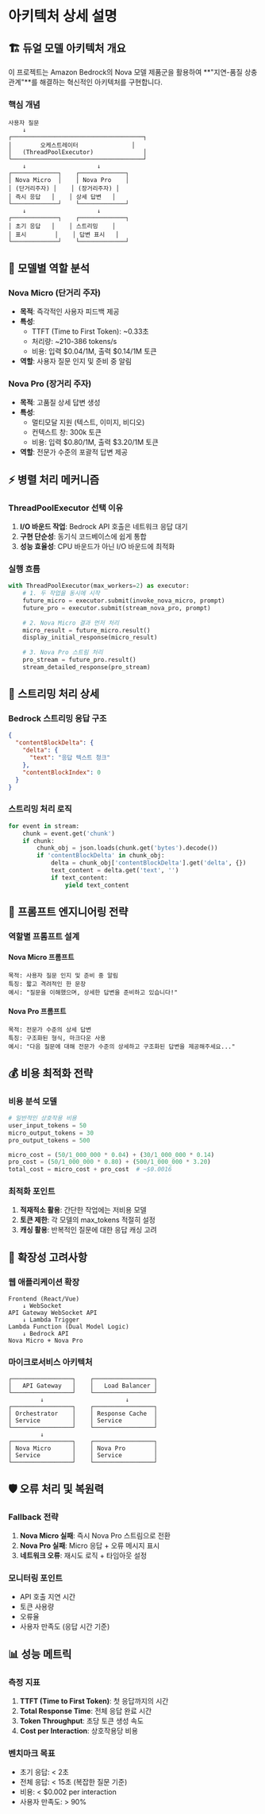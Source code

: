 # 아키텍처 상세 설명

## 🏗️ 듀얼 모델 아키텍처 개요

이 프로젝트는 Amazon Bedrock의 Nova 모델 제품군을 활용하여 **"지연-품질 상충 관계"**를 해결하는 혁신적인 아키텍처를 구현합니다.

### 핵심 개념

```
사용자 질문
    ↓
┌─────────────────────────────────────┐
│        오케스트레이터               │
│   (ThreadPoolExecutor)              │
└─────────────────────────────────────┘
    ↓                    ↓
┌─────────────┐    ┌─────────────┐
│ Nova Micro  │    │ Nova Pro    │
│ (단거리주자) │    │ (장거리주자) │
│ 즉시 응답   │    │ 상세 답변   │
└─────────────┘    └─────────────┘
    ↓                    ↓
┌─────────────┐    ┌─────────────┐
│ 초기 응답   │    │ 스트리밍    │
│ 표시        │    │ 답변 표시   │
└─────────────┘    └─────────────┘
```

## 🧠 모델별 역할 분석

### Nova Micro (단거리 주자)
- **목적**: 즉각적인 사용자 피드백 제공
- **특성**: 
  - TTFT (Time to First Token): ~0.33초
  - 처리량: ~210-386 tokens/s
  - 비용: 입력 $0.04/1M, 출력 $0.14/1M 토큰
- **역할**: 사용자 질문 인지 및 준비 중 알림

### Nova Pro (장거리 주자)
- **목적**: 고품질 상세 답변 생성
- **특성**:
  - 멀티모달 지원 (텍스트, 이미지, 비디오)
  - 컨텍스트 창: 300k 토큰
  - 비용: 입력 $0.80/1M, 출력 $3.20/1M 토큰
- **역할**: 전문가 수준의 포괄적 답변 제공

## ⚡ 병렬 처리 메커니즘

### ThreadPoolExecutor 선택 이유

1. **I/O 바운드 작업**: Bedrock API 호출은 네트워크 응답 대기
2. **구현 단순성**: 동기식 코드베이스에 쉽게 통합
3. **성능 효율성**: CPU 바운드가 아닌 I/O 바운드에 최적화

### 실행 흐름

```python
with ThreadPoolExecutor(max_workers=2) as executor:
    # 1. 두 작업을 동시에 시작
    future_micro = executor.submit(invoke_nova_micro, prompt)
    future_pro = executor.submit(stream_nova_pro, prompt)
    
    # 2. Nova Micro 결과 먼저 처리
    micro_result = future_micro.result()
    display_initial_response(micro_result)
    
    # 3. Nova Pro 스트림 처리
    pro_stream = future_pro.result()
    stream_detailed_response(pro_stream)
```

## 📡 스트리밍 처리 상세

### Bedrock 스트리밍 응답 구조

```json
{
  "contentBlockDelta": {
    "delta": {
      "text": "응답 텍스트 청크"
    },
    "contentBlockIndex": 0
  }
}
```

### 스트리밍 처리 로직

```python
for event in stream:
    chunk = event.get('chunk')
    if chunk:
        chunk_obj = json.loads(chunk.get('bytes').decode())
        if 'contentBlockDelta' in chunk_obj:
            delta = chunk_obj['contentBlockDelta'].get('delta', {})
            text_content = delta.get('text', '')
            if text_content:
                yield text_content
```

## 🎯 프롬프트 엔지니어링 전략

### 역할별 프롬프트 설계

#### Nova Micro 프롬프트
```
목적: 사용자 질문 인지 및 준비 중 알림
특징: 짧고 격려적인 한 문장
예시: "질문을 이해했으며, 상세한 답변을 준비하고 있습니다!"
```

#### Nova Pro 프롬프트
```
목적: 전문가 수준의 상세 답변
특징: 구조화된 형식, 마크다운 사용
예시: "다음 질문에 대해 전문가 수준의 상세하고 구조화된 답변을 제공해주세요..."
```

## 💰 비용 최적화 전략

### 비용 분석 모델

```python
# 일반적인 상호작용 비용
user_input_tokens = 50
micro_output_tokens = 30
pro_output_tokens = 500

micro_cost = (50/1_000_000 * 0.04) + (30/1_000_000 * 0.14)
pro_cost = (50/1_000_000 * 0.80) + (500/1_000_000 * 3.20)
total_cost = micro_cost + pro_cost  # ~$0.0016
```

### 최적화 포인트

1. **적재적소 활용**: 간단한 작업에는 저비용 모델
2. **토큰 제한**: 각 모델의 max_tokens 적절히 설정
3. **캐싱 활용**: 반복적인 질문에 대한 응답 캐싱 고려

## 🔧 확장성 고려사항

### 웹 애플리케이션 확장

```
Frontend (React/Vue)
    ↓ WebSocket
API Gateway WebSocket API
    ↓ Lambda Trigger
Lambda Function (Dual Model Logic)
    ↓ Bedrock API
Nova Micro + Nova Pro
```

### 마이크로서비스 아키텍처

```
┌─────────────────┐    ┌─────────────────┐
│   API Gateway   │    │   Load Balancer │
└─────────────────┘    └─────────────────┘
         ↓                       ↓
┌─────────────────┐    ┌─────────────────┐
│ Orchestrator    │    │ Response Cache  │
│ Service         │    │ Service         │
└─────────────────┘    └─────────────────┘
         ↓
┌─────────────────┐    ┌─────────────────┐
│ Nova Micro      │    │ Nova Pro        │
│ Service         │    │ Service         │
└─────────────────┘    └─────────────────┘
```

## 🛡️ 오류 처리 및 복원력

### Fallback 전략

1. **Nova Micro 실패**: 즉시 Nova Pro 스트림으로 전환
2. **Nova Pro 실패**: Micro 응답 + 오류 메시지 표시
3. **네트워크 오류**: 재시도 로직 + 타임아웃 설정

### 모니터링 포인트

- API 호출 지연 시간
- 토큰 사용량
- 오류율
- 사용자 만족도 (응답 시간 기준)

## 📊 성능 메트릭

### 측정 지표

1. **TTFT (Time to First Token)**: 첫 응답까지의 시간
2. **Total Response Time**: 전체 응답 완료 시간
3. **Token Throughput**: 초당 토큰 생성 속도
4. **Cost per Interaction**: 상호작용당 비용

### 벤치마크 목표

- 초기 응답: < 2초
- 전체 응답: < 15초 (복잡한 질문 기준)
- 비용: < $0.002 per interaction
- 사용자 만족도: > 90%
